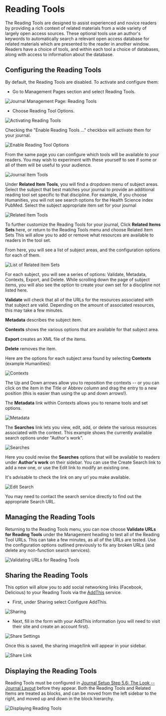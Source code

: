 # Reading Tools

The Reading Tools are designed to assist experienced and novice readers by providing a rich context of related materials from a wide variety of largely open access sources. These optional tools use an author's keywords to automatically search a relevant open access database for related materials which are presented to the reader in another window. Readers have a choice of tools, and within each tool a choice of databases, along with access to information about the database.

## Configuring the Reading Tools

By default, the Reading Tools are disabled. To activate and configure them:

* Go to Management Pages section and select Reading Tools.

![Journal Management Page: Reading Tools](images/chapter5/jm_reading_tools.png)  

* Choose Reading Tool Options.

![Activating Reading Tools](images/chapter5/rt_config.png)

Checking the "Enable Reading Tools ..." checkbox will activate them for your journal.

![Enable Reading Tool Options](images/chapter5/rt_options.png)

From the same page you can configure which tools will be available to your readers. You may wish to experiment with these yourself to see if some or all of them will be useful to your audience.

![Journal Item Tools](images/chapter5/rt_journal_items.png)

Under **Related Item Tools**, you will find a dropdown menu of subject areas. Select the subject that best matches your journal to provide an additional reading tool set specific to that discipline. For example, if you choose Humanities, you will not see search options for the Health Science index PubMed. Select the subject appropriate item set for your journal

![Related Item Tools](images/chapter5/rt_related_items.png)

To further customize the Reading Tools for your journal, Click **Related Items Sets** here, or return to the Reading Tools menu and choose Related Item Sets This will allow you to add or remove what resources are available to readers in the tool set.

From here, you will see a list of subject areas, and the configuration options for each of them.

![List of Related Item Sets](images/chapter5/rt_related_sets.png)

For each subject, you will see a series of options: Validate, Metadata, Contexts, Export, and Delete. While scrolling down the page of subject items, you will also see the option to create your own set for a discipline not listed here.

**Validate** will check that all of the URLs for the resources associated with that subject are valid. Depending on the amount of associated resources, this may take a few minutes.

**Metadata** describes the subject item.

**Contexts** shows the various options that are available for that subject area.

**Export** creates an XML file of the items.

**Delete** removes the item.

Here are the options for each subject area found by selecting **Contexts** (example Humanities):

![Contexts](images/chapter5/rt_contexts.png)

The Up and Down arrows allow you to reposition the contexts -- or you can click on the item in the Title or Abbrev column and drag the entry to a new position (this is easier than using the up and down arrows!). 

The **Metadata** link within Contexts allows you to rename tools and set options.

![Metadata](images/chapter5/rt_metadata.png)

The **Searches** link lets you view, edit, add, or delete the various resources associated with the context. This example shows the currently available search options under "Author's work".

![Searches](images/chapter5/rt_searches.png)

Here you could revise the **Searches** options that will be available to readers under **Author's work** on their sidebar. You can use the Create Search link to add a new one, or use the Edit link to modify an existing one.

It's advisable to check the link on any url you make available.

![Edit Search](images/chapter5/rt_edit_searches.png)

You may need to contact the search service directly to find out the appropriate Search URL.

## Managing the Reading Tools

Returning to the Reading Tools menu, you can now choose **Validate URLs for Reading Tools** under the Management heading to test all of the Reading Tool URLs. This can take a few minutes, as all of the URLs are tested. Use the configuration options outlined previously to fix any broken URLs (and delete any non-function search services).

![Validating URLs for Reading Tools](images/chapter5/rt_validate_urls.png)

## Sharing the Reading Tools

This option will allow you to add social networking links (Facebook, Delicious) to your Reading Tools via the [AddThis](http://addthis.com) service.

* First, under Sharing select Configure AddThis.

![Sharing](images/chapter5/rt_sharing.png)

* Next, fill in the form with your AddThis information (you will need to visit their site and create an account first).

![Share Settings](images/chapter5/rt_share_settings.png)  

Once this is saved, the sharing image/link will appear in your sidebar.

![Share Link](images/chapter5/share.png)

## Displaying the Reading Tools

Reading Tools must be configured in [Journal Setup Step 5.6: The Look -- Journal Layout](https://docs.pkp.sfu.ca/learning-ojs-2/en/step_five_the_look) before they appear. Both the Reading Tools and Related Items are treated as blocks, and can be moved from the left sidebar to the right, and moved up and down in the block hierarchy.

![Displaying Reading Tools](images/chapter5/rt_display.png)
